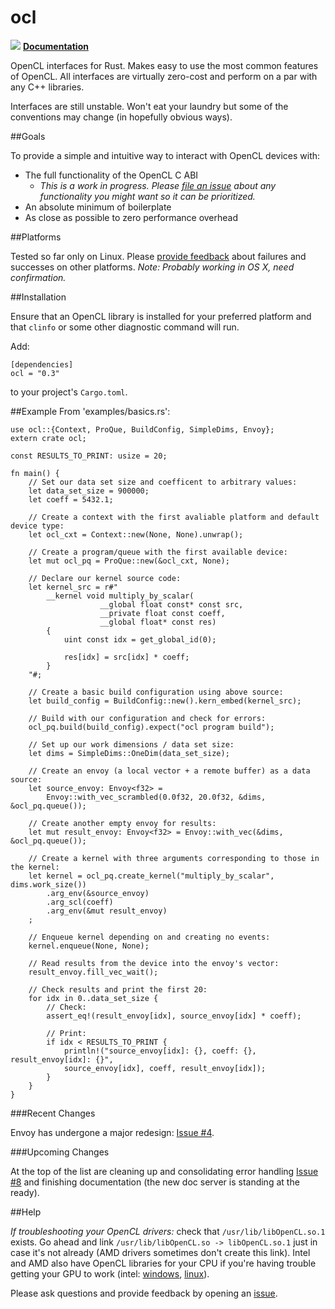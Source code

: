 # ocl

[![](http://meritbadge.herokuapp.com/ocl)](https://crates.io/crates/ocl)
**[Documentation](http://doc.cogciprocate.com/ocl/)**

OpenCL interfaces for Rust. Makes easy to use the most common features of OpenCL. All interfaces are virtually zero-cost and perform on a par with any C++ libraries.

Interfaces are still unstable. Won't eat your laundry but some of the conventions may change (in hopefully obvious ways).


##Goals

To provide a simple and intuitive way to interact with OpenCL devices with:
- The full functionality of the OpenCL C ABI 
   - *This is a work in progress. Please [file an issue](https://github.com/cogciprocate/ocl_rust/issues) about any functionality you might want so it can be prioritized.*
- An absolute minimum of boilerplate
- As close as possible to zero performance overhead


##Platforms

Tested so far only on Linux. Please [provide feedback](https://github.com/cogciprocate/ocl_rust/issues) about failures and successes on other platforms. *Note: Probably working in OS X, need confirmation.*


##Installation

Ensure that an OpenCL library is installed for your preferred platform and  that `clinfo` or some other diagnostic command will run.

Add:

```
[dependencies]
ocl = "0.3"
```

to your project's `Cargo.toml`.


##Example 
From 'examples/basics.rs':

```
use ocl::{Context, ProQue, BuildConfig, SimpleDims, Envoy};
extern crate ocl;

const RESULTS_TO_PRINT: usize = 20;

fn main() {
	// Set our data set size and coefficent to arbitrary values:
	let data_set_size = 900000;
	let coeff = 5432.1;

	// Create a context with the first avaliable platform and default device type:
	let ocl_cxt = Context::new(None, None).unwrap();

	// Create a program/queue with the first available device: 
	let mut ocl_pq = ProQue::new(&ocl_cxt, None);

	// Declare our kernel source code:
	let kernel_src = r#"
		__kernel void multiply_by_scalar(
					__global float const* const src,
					__private float const coeff,
					__global float* const res)
		{
			uint const idx = get_global_id(0);

			res[idx] = src[idx] * coeff;
		}
	"#;

	// Create a basic build configuration using above source: 
	let build_config = BuildConfig::new().kern_embed(kernel_src);

	// Build with our configuration and check for errors:
	ocl_pq.build(build_config).expect("ocl program build");

	// Set up our work dimensions / data set size:
	let dims = SimpleDims::OneDim(data_set_size);

	// Create an envoy (a local vector + a remote buffer) as a data source:
	let source_envoy: Envoy<f32> = 
		Envoy::with_vec_scrambled(0.0f32, 20.0f32, &dims, &ocl_pq.queue());

	// Create another empty envoy for results:
	let mut result_envoy: Envoy<f32> = Envoy::with_vec(&dims, &ocl_pq.queue());

	// Create a kernel with three arguments corresponding to those in the kernel:
	let kernel = ocl_pq.create_kernel("multiply_by_scalar", dims.work_size())
		.arg_env(&source_envoy)
		.arg_scl(coeff)
		.arg_env(&mut result_envoy)
	;

	// Enqueue kernel depending on and creating no events:
	kernel.enqueue(None, None);

	// Read results from the device into the envoy's vector:
	result_envoy.fill_vec_wait();

	// Check results and print the first 20:
	for idx in 0..data_set_size {
		// Check:
		assert_eq!(result_envoy[idx], source_envoy[idx] * coeff);

		// Print:
		if idx < RESULTS_TO_PRINT { 
			println!("source_envoy[idx]: {}, coeff: {}, result_envoy[idx]: {}",
			source_envoy[idx], coeff, result_envoy[idx]); 
		}
	}
}

```

###Recent Changes

Envoy has undergone a major redesign: [Issue #4](https://github.com/cogciprocate/ocl/issues/4).

###Upcoming Changes

At the top of the list are cleaning up and consolidating error handling [Issue #8](https://github.com/cogciprocate/ocl/issues/8) and finishing documentation (the new doc server is standing at the ready).

##Help

*If troubleshooting your OpenCL drivers:* check that `/usr/lib/libOpenCL.so.1` exists. Go ahead and link `/usr/lib/libOpenCL.so -> libOpenCL.so.1` just in case it's not already (AMD drivers sometimes don't create this link).  Intel and AMD also have OpenCL libraries for your CPU if you're having trouble getting your GPU to work (intel: [windows](http://registrationcenter.intel.com/irc_nas/5198/opencl_runtime_15.1_x64_setup.msi), [linux](http://registrationcenter.intel.com/irc_nas/5193/opencl_runtime_15.1_x64_5.0.0.57.tgz)). 

Please ask questions and provide feedback by opening an [issue](https://github.com/cogciprocate/ocl_rust/issues).

